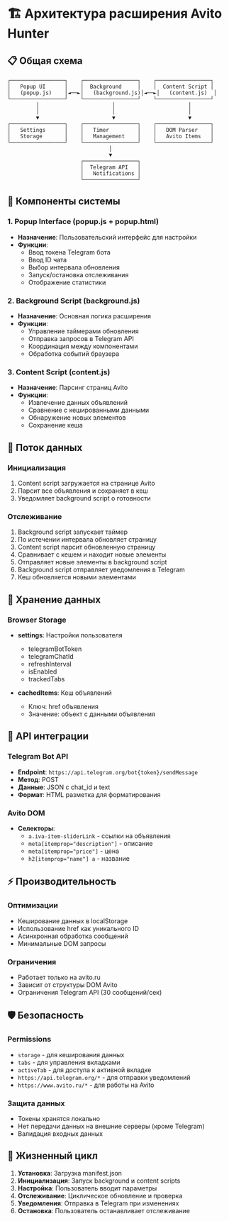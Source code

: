 # 🏗️ Архитектура расширения Avito Hunter

## 📋 Общая схема

```
┌─────────────────┐    ┌─────────────────┐    ┌─────────────────┐
│   Popup UI      │    │  Background     │    │  Content Script │
│   (popup.js)    │◄──►│   (background.js)│◄──►│   (content.js)  │
└─────────────────┘    └─────────────────┘    └─────────────────┘
         │                       │                       │
         │                       │                       │
         ▼                       ▼                       ▼
┌─────────────────┐    ┌─────────────────┐    ┌─────────────────┐
│   Settings      │    │   Timer         │    │   DOM Parser    │
│   Storage       │    │   Management    │    │   Avito Items   │
└─────────────────┘    └─────────────────┘    └─────────────────┘
                                │
                                ▼
                       ┌─────────────────┐
                       │  Telegram API   │
                       │   Notifications │
                       └─────────────────┘
```

## 🔧 Компоненты системы

### 1. Popup Interface (popup.js + popup.html)
- **Назначение**: Пользовательский интерфейс для настройки
- **Функции**:
  - Ввод токена Telegram бота
  - Ввод ID чата
  - Выбор интервала обновления
  - Запуск/остановка отслеживания
  - Отображение статистики

### 2. Background Script (background.js)
- **Назначение**: Основная логика расширения
- **Функции**:
  - Управление таймерами обновления
  - Отправка запросов в Telegram API
  - Координация между компонентами
  - Обработка событий браузера

### 3. Content Script (content.js)
- **Назначение**: Парсинг страниц Avito
- **Функции**:
  - Извлечение данных объявлений
  - Сравнение с кешированными данными
  - Обнаружение новых элементов
  - Сохранение кеша

## 🔄 Поток данных

### Инициализация
1. Content script загружается на странице Avito
2. Парсит все объявления и сохраняет в кеш
3. Уведомляет background script о готовности

### Отслеживание
1. Background script запускает таймер
2. По истечении интервала обновляет страницу
3. Content script парсит обновленную страницу
4. Сравнивает с кешем и находит новые элементы
5. Отправляет новые элементы в background script
6. Background script отправляет уведомления в Telegram
7. Кеш обновляется новыми элементами

## 💾 Хранение данных

### Browser Storage
- **settings**: Настройки пользователя
  - telegramBotToken
  - telegramChatId
  - refreshInterval
  - isEnabled
  - trackedTabs

- **cachedItems**: Кеш объявлений
  - Ключ: href объявления
  - Значение: объект с данными объявления

## 🔌 API интеграции

### Telegram Bot API
- **Endpoint**: `https://api.telegram.org/bot{token}/sendMessage`
- **Метод**: POST
- **Данные**: JSON с chat_id и text
- **Формат**: HTML разметка для форматирования

### Avito DOM
- **Селекторы**:
  - `a.iva-item-sliderLink` - ссылки на объявления
  - `meta[itemprop="description"]` - описание
  - `meta[itemprop="price"]` - цена
  - `h2[itemprop="name"] a` - название

## ⚡ Производительность

### Оптимизации
- Кеширование данных в localStorage
- Использование href как уникального ID
- Асинхронная обработка сообщений
- Минимальные DOM запросы

### Ограничения
- Работает только на avito.ru
- Зависит от структуры DOM Avito
- Ограничения Telegram API (30 сообщений/сек)

## 🛡️ Безопасность

### Permissions
- `storage` - для кеширования данных
- `tabs` - для управления вкладками
- `activeTab` - для доступа к активной вкладке
- `https://api.telegram.org/*` - для отправки уведомлений
- `https://www.avito.ru/*` - для работы на Avito

### Защита данных
- Токены хранятся локально
- Нет передачи данных на внешние серверы (кроме Telegram)
- Валидация входных данных

## 🔄 Жизненный цикл

1. **Установка**: Загрузка manifest.json
2. **Инициализация**: Запуск background и content scripts
3. **Настройка**: Пользователь вводит параметры
4. **Отслеживание**: Циклическое обновление и проверка
5. **Уведомления**: Отправка в Telegram при изменениях
6. **Остановка**: Пользователь останавливает отслеживание
